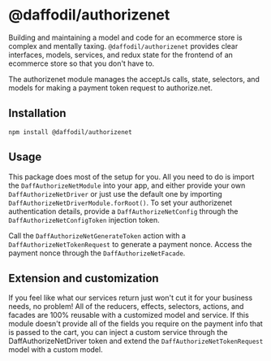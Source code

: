 # @daffodil/authorizenet
Building and maintaining a model and code for an ecommerce store is complex and mentally taxing. `@daffodil/authorizenet`
provides clear interfaces, models, services, and redux state for the frontend of an ecommerce store so that you don't have to.

The authorizenet module manages the acceptJs calls, state, selectors, and models for making a payment token request to authorize.net.

## Installation
```
npm install @daffodil/authorizenet
```

## Usage
This package does most of the setup for you. All you need to do is import the `DaffAuthorizeNetModule` into your app, and either provide your own `DaffAuthorizeNetDriver` or just use the default one by importing `DaffAuthorizeNetDriverModule.forRoot()`. To set your authorizenet authentication details, provide a `DaffAuthorizeNetConfig` through the `DaffAuthorizeNetConfigToken` injection token. 

Call the `DaffAuthorizeNetGenerateToken` action with a `DaffAuthorizeNetTokenRequest` to generate a payment nonce. Access the payment nonce through the `DaffAuthorizeNetFacade`.

## Extension and customization
If you feel like what our services return just won't cut it for your business needs, no problem! All of the reducers, effects, selectors, actions, and facades are 100% reusable with a customized model and service. If this module doesn't provide all of the fields you require on the payment info that is passed to the cart, you can inject a custom service through the DaffAuthorizeNetDriver token and extend the `DaffAuthorizeNetTokenRequest` model with a custom model.
